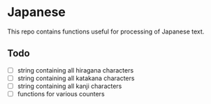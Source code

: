 # Japanese

This repo contains functions useful for processing of Japanese text.

## Todo

* [ ] string containing all hiragana characters
* [ ] string containing all katakana characters
* [ ] string containing all kanji characters
* [ ] functions for various counters
